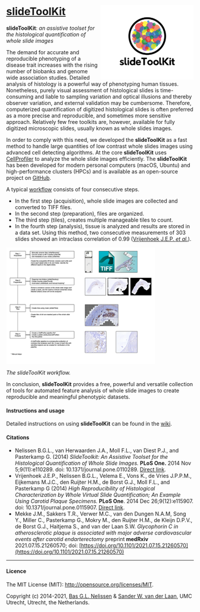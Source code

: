 [slideToolKit](https://github.com/swvanderlaan/slideToolKit)<img align="right" height="200" src=images/slideToolKit_logo_print_transparent.png>
============

**slideToolKit**: _an assistive toolset for the histological quantification of whole slide images_

The demand for accurate and reproducible phenotyping of a disease trait increases with the rising number of biobanks and genome wide association studies. Detailed analysis of histology is a powerful way of phenotyping human tissues. Nonetheless, purely visual assessment of histological slides is time-consuming and liable to sampling variation and optical illusions and thereby observer variation, and external validation may be cumbersome. Therefore, computerized quantification of digitized histological slides is often preferred as a more precise and reproducible, and sometimes more sensitive approach. Relatively few free toolkits are, however, available for fully digitized microscopic slides, usually known as whole slides images.

In order to comply with this need, we developed the **slideToolKit** as a fast method to handle large quantities of low contrast whole slides images using advanced cell detecting algorithms. At the core **slideToolKit** uses [CellProfiler](http://cellprofiler.org) to analyze the whole slide images efficiently. The **slideToolKit** has been developed for modern personal computers (macOS, Ubuntu) and high-performance clusters (HPCs) and is available as an open-source project on [GitHub](https://swvanderlaan.github.io/slideToolKit/).

A typical [workflow](images/slideToolkit.workflow.png) consists of four consecutive steps. 
- In the first step (acquisition), whole slide images are collected and converted to TIFF files. 
- In the second step (preparation), files are organized. 
- The third step (tiles), creates multiple manageable tiles to count. 
- In the fourth step (analysis), tissue is analyzed and results are stored in a data set. Using this method, two consecutive measurements of 303 slides showed an intraclass correlation of 0.99 ([Vrijenhoek J.E.P. _et al._](https://www.ncbi.nlm.nih.gov/pubmed/25541691)).


<img align="center" width="400" height="314" src=images/slideToolkit.workflow.small.png>

_The slideToolKit workflow._

In conclusion, **slideToolKit** provides a free, powerful and versatile collection of tools for automated feature analysis of whole slide images to create reproducible and meaningful phenotypic datasets.


#### Instructions and usage
Detailed instructions on using **slideToolKit** can be found in the [wiki](https://github.com/swvanderlaan/slideToolKit/wiki).


#### Citations
- Nelissen B.G.L., van Herwaarden J.A., Moll F.L., van Diest P.J., and Pasterkamp G. (2014) _SlideToolkit: An Assistive Toolset for the Histological Quantification of Whole Slide Images._ **PLoS One.** 2014 Nov 5;9(11):e110289. doi: 10.1371/journal.pone.0110289. [Direct link](http://journals.plos.org/plosone/article?id=10.1371/journal.pone.0110289).
- Vrijenhoek J.E.P., Nelissen B.G.L., Velema E., Vons K., de Vries J.P.P.M., Eijkemans M.J.C., den Ruijter H.M., de Borst G.J., Moll F.L., and Pasterkamp G (2014) _High Reproducibility of Histological Characterization by Whole Virtual Slide Quantification; An Example Using Carotid Plaque Specimens._ **PLoS One**. 2014 Dec 26;9(12):e115907. doi: 10.1371/journal.pone.0115907. [Direct link](http://journals.plos.org/plosone/article?id=10.1371/journal.pone.0115907).
- Mekke J.M., Sakkers T.R., Verwer M.C., van den Dungen N.A.M, Song Y., Miller C., Pasterkamp G., Mokry M., den Ruijter H.M., de Kleijn D.P.V., de Borst G.J., Haitjema S., and van der Laan S.W. _Glycophorin C in atherosclerotic plaque is associated with major adverse cardiovascular events after carotid endarterectomy_ preprint **medRxiv** 2021.07.15.21260570; doi: [https://doi.org/10.1101/2021.07.15.21260570](https://doi.org/10.1101/2021.07.15.21260570)


-----------------------------------------------
#### Licence
The MIT License (MIT): <http://opensource.org/licenses/MIT>.

Copyright (c) 2014-2021, [Bas G.L. Nelissen](https://github.com/bglnelissen) & [Sander W. van der Laan](https://github.com/swvanderlaan), UMC Utrecht, Utrecht, the Netherlands.

